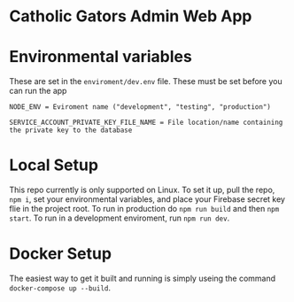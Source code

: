 # Catholic Gators Admin Web App

# Environmental variables

These are set in the `enviroment/dev.env` file. These must be set before you can run the app

```
NODE_ENV = Eviroment name ("development", "testing", "production")

SERVICE_ACCOUNT_PRIVATE_KEY_FILE_NAME = File location/name containing the private key to the database

```

# Local Setup
This repo currently is only supported on Linux. To set it up, pull the repo, `npm i`, set your environmental variables, and place your Firebase secret key flie in the project root. To run in production do `npm run build` and then `npm start`. To run in a development enviroment, run `npm run dev`.

# Docker Setup
The easiest way to get it built and running is simply useing the command `docker-compose up --build`.

